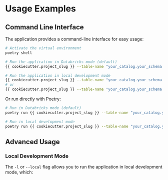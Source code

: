 # Usage Examples

## Command Line Interface

The application provides a command-line interface for easy usage:

```bash
# Activate the virtual environment
poetry shell

# Run the application in Databricks mode (default)
{{ cookiecutter.project_slug }} --table-name "your_catalog.your_schema.your_table"

# Run the application in local development mode
{{ cookiecutter.project_slug }} --table-name "your_catalog.your_schema.your_table" -l
# or
{{ cookiecutter.project_slug }} --table-name "your_catalog.your_schema.your_table" --local
```

Or run directly with Poetry:

```bash
# Run in Databricks mode (default)
poetry run {{ cookiecutter.project_slug }} --table-name "your_catalog.your_schema.your_table"

# Run in local development mode
poetry run {{ cookiecutter.project_slug }} --table-name "your_catalog.your_schema.your_table" -l
```

## Advanced Usage

### Local Development Mode

The `-l` or `--local` flag allows you to run the application in local development mode, which:
